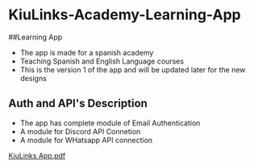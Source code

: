 # KiuLinks-Academy-Learning-App
 
##Learning App
- The app is made for a spanish academy 
- Teaching Spanish and English Language courses
- This is the version 1 of the app and will be updated later for the new designs

## Auth and API's Description
- The app has complete module of Email Authentication
- A module for Discord API Connetion
- A module for WHatsapp API connection

[KiuLinks App.pdf](https://github.com/mahnoorr1/KiuLinks-Academy-Learning-App/files/9427433/KiuLinks.App.pdf)
